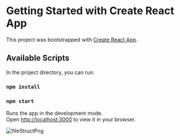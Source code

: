 # Getting Started with Create React App

This project was bootstrapped with [Create React App](https://github.com/facebook/create-react-app).

## Available Scripts

In the project directory, you can run:
### `npm install`
### `npm start`

Runs the app in the development mode.\
Open [http://localhost:3000](http://localhost:3000) to view it in your browser.

![fileStructPng](https://github.com/Bikrant-kumar/React-Directory-Structure/assets/55061912/b979b8ae-9eee-44b9-a9d6-ba7c616c15d2)


